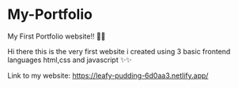 # My-Portfolio
My First Portfolio website!! 🚀🚀

Hi there this is the very first website i created using 3 basic frontend languages
html,css and javascript ✨✨

Link to my website: https://leafy-pudding-6d0aa3.netlify.app/
